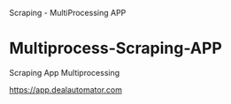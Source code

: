 Scraping - MultiProcessing APP

# Multiprocess-Scraping-APP
Scraping App Multiprocessing


https://app.dealautomator.com
